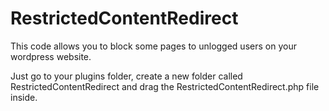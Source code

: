 # RestrictedContentRedirect

This code allows you to block some pages to unlogged users on your wordpress website.

Just go to your plugins folder, create a new folder called RestrictedContentRedirect and drag the RestrictedContentRedirect.php file inside.
